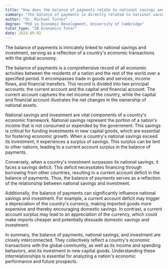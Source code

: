 ```yaml
---
title: "How does the balance of payments relate to national savings and investment?"
summary: "The balance of payments is directly related to national savings and investment as it reflects a country's economic transactions with the rest of the world."
author: "Dr. Michael Turner"
degree: "PhD in Economic Development, University of Cambridge"
tutor_type: "IB Economics Tutor"
date: 2024-09-02
---
```


The balance of payments is intricately linked to national savings and investment, serving as a reflection of a country's economic transactions with the global economy.

The balance of payments is a comprehensive record of all economic activities between the residents of a nation and the rest of the world over a specified period. It encompasses trade in goods and services, income flows, and financial transfers. This record is divided into two principal accounts: the current account and the capital and financial account. The current account captures the net income of the country, while the capital and financial account illustrates the net changes in the ownership of national assets.

National savings and investment are vital components of a country's economic framework. National savings represent the portion of a nation's income that is not consumed or expended by the government. This savings is critical for funding investments in new capital goods, which are essential for fostering economic growth. When a country's national savings exceed its investment, it experiences a surplus of savings. This surplus can be lent to other nations, leading to a current account surplus in the balance of payments.

Conversely, when a country's investment surpasses its national savings, it faces a savings deficit. This deficit necessitates financing through borrowing from other countries, resulting in a current account deficit in the balance of payments. Thus, the balance of payments serves as a reflection of the relationship between national savings and investment.

Additionally, the balance of payments can significantly influence national savings and investment. For example, a current account deficit may trigger a depreciation of the country's currency, making imported goods more expensive and thereby encouraging domestic savings. In contrast, a current account surplus may lead to an appreciation of the currency, which could make imports cheaper and potentially dissuade domestic savings and investment.

In summary, the balance of payments, national savings, and investment are closely interconnected. They collectively reflect a country's economic transactions with the global community, as well as its income and spending behaviors, and its investment in new capital goods. Understanding these interrelationships is essential for analyzing a nation's economic performance and future prospects.
    